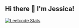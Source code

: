 ## Hi there 👋 I'm Jessica! 

[![Leetcode Stats](https://leetcard.jacoblin.cool/Jessica-Childress_lmig?ext=heatmap)](https://leetcode.com/Jessica-Childress_lmig)
<!--
**JessicaChildress/JessicaChildress** is a ✨ _special_ ✨ repository because its `README.md` (this file) appears on your GitHub profile.

Here are some ideas to get you started:

- 🔭 I’m currently working on ...
- 🌱 I’m currently learning ...
- 👯 I’m looking to collaborate on ...
- 🤔 I’m looking for help with ...
- 💬 Ask me about ...
- 📫 How to reach me: ...
- 😄 Pronouns: ...
- ⚡ Fun fact: ...
-->
